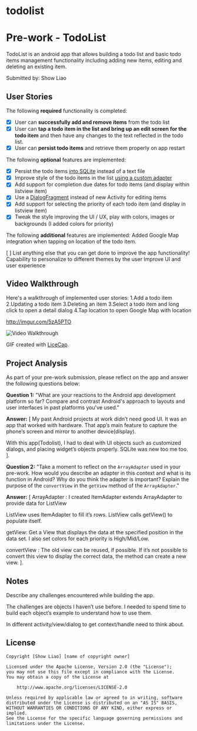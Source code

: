 # todolist
# Pre-work - TodoList

TodoList is an android app that allows building a todo list and basic todo items management functionality including adding new items, editing and deleting an existing item.

Submitted by: Show Liao

## User Stories

The following **required** functionality is completed:

* [x] User can **successfully add and remove items** from the todo list
* [x] User can **tap a todo item in the list and bring up an edit screen for the todo item** and then have any changes to the text reflected in the todo list.
* [x] User can **persist todo items** and retrieve them properly on app restart

The following **optional** features are implemented:

* [x] Persist the todo items [into SQLite](http://guides.codepath.com/android/Persisting-Data-to-the-Device#sqlite) instead of a text file
* [x] Improve style of the todo items in the list [using a custom adapter](http://guides.codepath.com/android/Using-an-ArrayAdapter-with-ListView)
* [x] Add support for completion due dates for todo items (and display within listview item)
* [x] Use a [DialogFragment](http://guides.codepath.com/android/Using-DialogFragment) instead of new Activity for editing items
* [x] Add support for selecting the priority of each todo item (and display in listview item)
* [x] Tweak the style improving the UI / UX, play with colors, images or backgrounds (I added colors for priority)

The following **additional** features are implemented:
Added Google Map integration when tapping on location of the todo item.

[ ] List anything else that you can get done to improve the app functionality!
Capability to personalize to different themes by the user
Improve UI and user experience

## Video Walkthrough

Here's a walkthrough of implemented user stories:
1.Add a todo item
2.Updating a todo item
3.Deleting an item
3.Select a todo item and long click to open a detail dialog
4.Tap location to open Google Map with location

http://imgur.com/5zA5PTO

<img src='http://i.imgur.com/link/to/your/gif/file.gif' title='Video Walkthrough' width='' alt='Video Walkthrough' />

GIF created with [LiceCap](http://www.cockos.com/licecap/).

## Project Analysis

As part of your pre-work submission, please reflect on the app and answer the following questions below:

**Question 1:** "What are your reactions to the Android app development platform so far? Compare and contrast Android's approach to layouts and user interfaces in past platforms you've used.” 

**Answer:** [
My past Android projects at work didn’t need good UI. It was an app that worked with hardware. That app’s main feature to capture the phone’s screen and mirror to another device(display). 

With this app(Todolist), I had to deal with UI objects such as customized dialogs, and placing widget’s objects properly.  SQLite was new too me too.
].

**Question 2:** "Take a moment to reflect on the `ArrayAdapter` used in your pre-work. How would you describe an adapter in this context and what is its function in Android? Why do you think the adapter is important? Explain the purpose of the `convertView` in the `getView` method of the `ArrayAdapter`."

**Answer:** [
ArrayAdapter : I created ItemAdapter extends ArrayAdapter to provide data for ListView  

ListView uses ItemAdapter to fill it’s rows.  ListView calls getView() to populate itself.  

getView: Get a View that displays the data at the specified position in the data set. I also set colors for each priority is High/Mid/Low.
 
convertView : The old view can be reused, if possible. If it’s not possible to convert this view to display the correct data, the method can create a new view.
].

## Notes

Describe any challenges encountered while building the app.

The challenges are objects I haven’t use before. I needed to spend time to build each object’s example to understand how to use them.

In different activity/view/dialog to get context/handle need to think about.

## License

    Copyright [Show Liao] [name of copyright owner]

    Licensed under the Apache License, Version 2.0 (the "License");
    you may not use this file except in compliance with the License.
    You may obtain a copy of the License at

        http://www.apache.org/licenses/LICENSE-2.0

    Unless required by applicable law or agreed to in writing, software
    distributed under the License is distributed on an "AS IS" BASIS,
    WITHOUT WARRANTIES OR CONDITIONS OF ANY KIND, either express or implied.
    See the License for the specific language governing permissions and
    limitations under the License.
